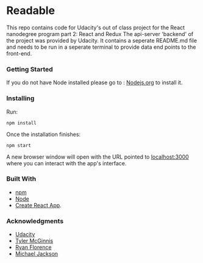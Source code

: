 # Readable

This repo contains code for Udacity's out of class project for the React nanodegree program part 2: React and Redux
The api-server 'backend' of the project was provided by Udacity.  It contains a seperate README.md file and needs to be run in a seperate terminal to provide data end points to the front-end.

### Getting Started

If you do not have Node installed please go to :
[Nodejs.org](https://nodejs.org/en/) to install it.

### Installing

Run:
```
npm install
```
Once the installation finishes:
```
npm start
```
A new browser window will open with the URL pointed to [localhost:3000](http://localhost:3000/) where you can interact with the app's interface.

### Built With
* [npm](https://www.npmjs.com/)
* [Node](https://nodejs.org/en/)
* [Create React App](https://github.com/facebookincubator/create-react-app).

### Acknowledgments
* [Udacity](https://www.udacity.com/)
* [Tyler McGinnis](https://twitter.com/tylermcginnis33)
* [Ryan Florence](https://twitter.com/ryanflorence)
* [Michael Jackson](https://twitter.com/mjackson)
